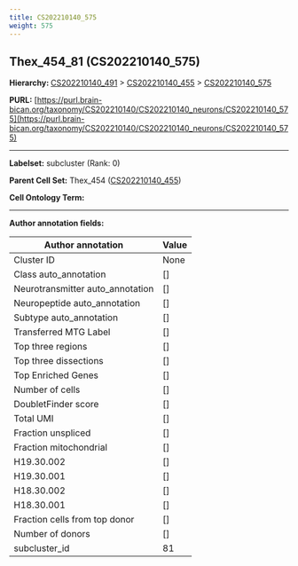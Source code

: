```yaml
---
title: CS202210140_575
weight: 575
---
```

## Thex_454_81 (CS202210140_575)
<b>Hierarchy: </b>
[CS202210140_491](../CS202210140_491) >
[CS202210140_455](../CS202210140_455) >
[CS202210140_575](../CS202210140_575)

**PURL:** [https://purl.brain-bican.org/taxonomy/CS202210140/CS202210140_neurons/CS202210140_575](https://purl.brain-bican.org/taxonomy/CS202210140/CS202210140_neurons/CS202210140_575)

---


**Labelset:** subcluster (Rank: 0)

**Parent Cell Set:** Thex_454 ([CS202210140_455](../CS202210140_455))



**Cell Ontology Term:** 

[MARKER GENES.]: #


---

[TRANSFERRED ANNOTATIONS.]: #


[AUTHOR ANNOTATION FIELDS.]: #


**Author annotation fields:**

| Author annotation | Value |
|-------------------|-------|
|Cluster ID|None|
|Class auto_annotation|[]|
|Neurotransmitter auto_annotation|[]|
|Neuropeptide auto_annotation|[]|
|Subtype auto_annotation|[]|
|Transferred MTG Label|[]|
|Top three regions|[]|
|Top three dissections|[]|
|Top Enriched Genes|[]|
|Number of cells|[]|
|DoubletFinder score|[]|
|Total UMI|[]|
|Fraction unspliced|[]|
|Fraction mitochondrial|[]|
|H19.30.002|[]|
|H19.30.001|[]|
|H18.30.002|[]|
|H18.30.001|[]|
|Fraction cells from top donor|[]|
|Number of donors|[]|
|subcluster_id|81|

